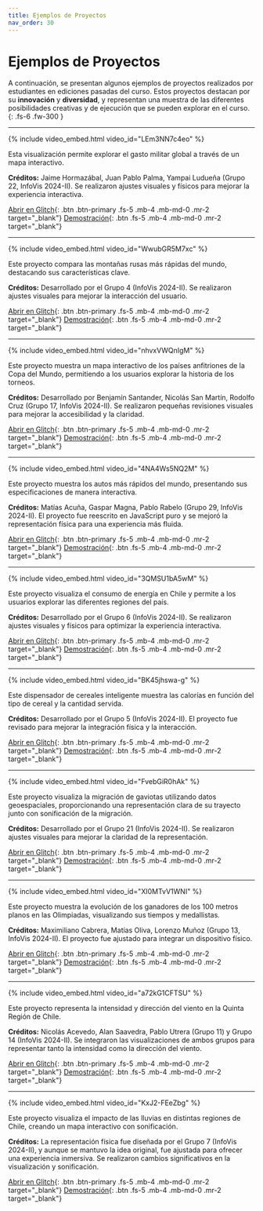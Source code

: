 ```yaml
---
title: Ejemplos de Proyectos
nav_order: 30
---
```


# Ejemplos de Proyectos

A continuación, se presentan algunos ejemplos de proyectos realizados por estudiantes en ediciones pasadas del curso. Estos proyectos destacan por su **innovación** y **diversidad**, y representan una muestra de las diferentes posibilidades creativas y de ejecución que se pueden explorar en el curso.
{: .fs-6 .fw-300 }



---

{% include video_embed.html video_id="LEm3NN7c4eo" %}

Esta visualización permite explorar el gasto militar global a través de un mapa interactivo.

**Créditos:** Jaime Hormazábal, Juan Pablo Palma, Yampai Ludueña (Grupo 22, InfoVis 2024-II). Se realizaron ajustes visuales y físicos para mejorar la experiencia interactiva.

[Abrir en Glitch](https://glitch.com/edit/#!/infovis-military-expenditure){: .btn .btn-primary .fs-5 .mb-4 .mb-md-0 .mr-2 target="_blank"}
[Demostración](https://infovis-military-expenditure.glitch.me/){: .btn .fs-5 .mb-4 .mb-md-0 .mr-2 target="_blank"}

---

{% include video_embed.html video_id="WwubGR5M7xc" %}

Este proyecto compara las montañas rusas más rápidas del mundo, destacando sus características clave.

**Créditos:** Desarrollado por el Grupo 4 (InfoVis 2024-II). Se realizaron ajustes visuales para mejorar la interacción del usuario.

[Abrir en Glitch](https://glitch.com/edit/#!/infovis-montanas-rusas){: .btn .btn-primary .fs-5 .mb-4 .mb-md-0 .mr-2 target="_blank"}
[Demostración](https://infovis-montanas-rusas.glitch.me/){: .btn .fs-5 .mb-4 .mb-md-0 .mr-2 target="_blank"}


---

{% include video_embed.html video_id="nhvxVWQnIgM" %}

Este proyecto muestra un mapa interactivo de los países anfitriones de la Copa del Mundo, permitiendo a los usuarios explorar la historia de los torneos.

**Créditos:** Desarrollado por Benjamín Santander, Nicolás San Martín, Rodolfo Cruz (Grupo 17, InfoVis 2024-II). Se realizaron pequeñas revisiones visuales para mejorar la accesibilidad y la claridad.

[Abrir en Glitch](https://glitch.com/edit/#!/infovis-world-cup-map){: .btn .btn-primary .fs-5 .mb-4 .mb-md-0 .mr-2 target="_blank"}
[Demostración](https://infovis-world-cup-map.glitch.me/){: .btn .fs-5 .mb-4 .mb-md-0 .mr-2 target="_blank"}

---

{% include video_embed.html video_id="4NA4Ws5NQ2M" %}

Este proyecto muestra los autos más rápidos del mundo, presentando sus especificaciones de manera interactiva.

**Créditos:** Matías Acuña, Gaspar Magna, Pablo Rabelo (Grupo 29, InfoVis 2024-II). El proyecto fue reescrito en JavaScript puro y se mejoró la representación física para una experiencia más fluida.

[Abrir en Glitch](https://glitch.com/edit/#!/infovis-car-speed-records){: .btn .btn-primary .fs-5 .mb-4 .mb-md-0 .mr-2 target="_blank"}
[Demostración](https://infovis-car-speed-records.glitch.me/){: .btn .fs-5 .mb-4 .mb-md-0 .mr-2 target="_blank"}

---

{% include video_embed.html video_id="3QMSU1bA5wM" %}

Este proyecto visualiza el consumo de energía en Chile y permite a los usuarios explorar las diferentes regiones del país.

**Créditos:** Desarrollado por el Grupo 6 (InfoVis 2024-II). Se realizaron ajustes visuales y físicos para optimizar la experiencia interactiva.

[Abrir en Glitch](https://glitch.com/edit/#!/infovis-electricity-chile){: .btn .btn-primary .fs-5 .mb-4 .mb-md-0 .mr-2 target="_blank"}
[Demostración](https://infovis-electricity-chile.glitch.me/){: .btn .fs-5 .mb-4 .mb-md-0 .mr-2 target="_blank"}

---

{% include video_embed.html video_id="BK45jhswa-g" %}

Este dispensador de cereales inteligente muestra las calorías en función del tipo de cereal y la cantidad servida.

**Créditos:** Desarrollado por el Grupo 5 (InfoVis 2024-II). El proyecto fue revisado para mejorar la integración física y la interacción.

[Abrir en Glitch](https://glitch.com/edit/#!/infovis-cereales-calorias){: .btn .btn-primary .fs-5 .mb-4 .mb-md-0 .mr-2 target="_blank"}
[Demostración](https://infovis-cereales-calorias.glitch.me/){: .btn .fs-5 .mb-4 .mb-md-0 .mr-2 target="_blank"}

---

{% include video_embed.html video_id="FvebGiR0hAk" %}

Este proyecto visualiza la migración de gaviotas utilizando datos geoespaciales, proporcionando una representación clara de su trayecto junto con sonificación de la migración.

**Créditos:** Desarrollado por el Grupo 21 (InfoVis 2024-II). Se realizaron ajustes visuales para mejorar la claridad de la representación.

[Abrir en Glitch](https://glitch.com/edit/#!/infovis-migracion-gaviotas){: .btn .btn-primary .fs-5 .mb-4 .mb-md-0 .mr-2 target="_blank"}
[Demostración](https://infovis-migracion-gaviotas.glitch.me/){: .btn .fs-5 .mb-4 .mb-md-0 .mr-2 target="_blank"}

---

{% include video_embed.html video_id="XI0MTvV1WNI" %}

Este proyecto muestra la evolución de los ganadores de los 100 metros planos en las Olimpiadas, visualizando sus tiempos y medallistas.

**Créditos:** Maximiliano Cabrera, Matías Oliva, Lorenzo Muñoz (Grupo 13, InfoVis 2024-II). El proyecto fue ajustado para integrar un dispositivo físico.

[Abrir en Glitch](https://glitch.com/edit/#!/infovis-medallistas-olimpiadas){: .btn .btn-primary .fs-5 .mb-4 .mb-md-0 .mr-2 target="_blank"}
[Demostración](https://infovis-medallistas-olimpiadas.glitch.me/){: .btn .fs-5 .mb-4 .mb-md-0 .mr-2 target="_blank"}

---

{% include video_embed.html video_id="a72kG1CFTSU" %}

Este proyecto representa la intensidad y dirección del viento en la Quinta Región de Chile.

**Créditos:** Nicolás Acevedo, Alan Saavedra, Pablo Utrera (Grupo 11) y Grupo 14 (InfoVis 2024-II). Se integraron las visualizaciones de ambos grupos para representar tanto la intensidad como la dirección del viento.

[Abrir en Glitch](https://glitch.com/edit/#!/infovis-wind-intensity){: .btn .btn-primary .fs-5 .mb-4 .mb-md-0 .mr-2 target="_blank"}
[Demostración](https://infovis-wind-intensity.glitch.me/){: .btn .fs-5 .mb-4 .mb-md-0 .mr-2 target="_blank"}

---

{% include video_embed.html video_id="KxJ2-FEeZbg" %}

Este proyecto visualiza el impacto de las lluvias en distintas regiones de Chile, creando un mapa interactivo con sonificación. 

**Créditos:** La representación física fue diseñada por el Grupo 7 (InfoVis 2024-II), y aunque se mantuvo la idea original, fue ajustada para ofrecer una experiencia inmersiva. Se realizaron cambios significativos en la visualización y sonificación.

[Abrir en Glitch](https://glitch.com/edit/#!/infovis-rain-river){: .btn .btn-primary .fs-5 .mb-4 .mb-md-0 .mr-2 target="_blank"}
[Demostración](https://infovis-rain-river.glitch.me/){: .btn .fs-5 .mb-4 .mb-md-0 .mr-2 target="_blank"}
